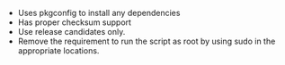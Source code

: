 - Uses pkgconfig to install any dependencies
- Has proper checksum support
- Use release candidates only.
- Remove the requirement to run the script as root by using sudo in the appropriate locations. 
